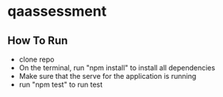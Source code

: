 # qaassessment

## How To Run
- clone repo
- On the terminal, run "npm install" to install all dependencies
- Make sure that the serve for the application is running
- run "npm test" to run test
